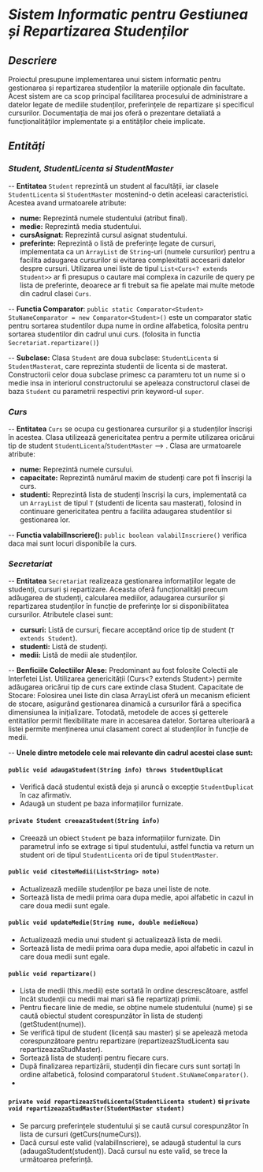 # *_Sistem Informatic pentru Gestiunea și Repartizarea Studenților_*

## *Descriere*
Proiectul presupune implementarea unui sistem informatic pentru gestionarea 
și repartizarea studenților la materiile opționale din facultate. 
Acest sistem are ca scop principal facilitarea procesului de administrare 
a datelor legate de mediile studenților, preferințele de repartizare și 
specificul cursurilor. Documentația de mai jos oferă o prezentare detaliată 
a funcționalităților implementate și a entităților cheie implicate.

## *Entități*
### *Student, StudentLicenta si StudentMaster*

-- **Entitatea** `Student` reprezintă un student al facultății, iar clasele `StudentLicenta`
si `StudentMaster` mostenind-o detin aceleasi caracteristici. Acestea avand urmatoarele atribute:

* **nume:** Reprezintă numele studentului (atribut final).
* **medie:** Reprezintă media studentului.
* **cursAsignat:** Reprezintă cursul asignat studentului.
* **preferinte:** Reprezintă o listă de preferințe legate de cursuri, implementata ca un
`ArrayList` de `String`-uri (numele cursurilor) pentru a facilita adaugarea cursurilor si evitarea complexitatii
accesarii datelor despre cursuri. Utilizarea unei liste de tipul `List<Curs<? extends Student>>` ar fi presupus
o cautare mai complexa in cazurile de query pe lista de preferinte, deoarece ar fi trebuit sa fie apelate mai multe 
metode din cadrul clasei `Curs`. 

-- **Functia Comparator**: `public static Comparator<Student> StuNameComparator = new Comparator<Student>()` este
un comparator static pentru sortarea studentilor dupa nume in ordine alfabetica, folosita pentru sortarea studentilor
din cadrul unui curs. (folosita in functia `Secretariat.repartizare()`)

-- **Subclase:** Clasa `Student` are doua subclase: `StudentLicenta` si `StudentMasterat`, care reprezinta studentii 
de licenta si de masterat. Constructorii celor doua subclase primesc ca paramteru tot un nume si o medie insa in 
interiorul constructorului se apeleaza constructorul clasei de baza `Student` cu parametrii respectivi prin 
keyword-ul `super`.

### *Curs*
-- **Entitatea** `Curs` se ocupa cu gestionarea cursurilor și a studenților înscriși în acestea. Clasa utilizează 
genericitatea pentru a permite utilizarea oricărui tip de student `StudentLicenta`/`StudentMaster` --> <T extends Student>.
Clasa are urmatoarele atribute:
* **nume:** Reprezintă numele cursului.
* **capacitate:** Reprezintă numărul maxim de studenți care pot fi înscriși la curs.
* **studenti:** Reprezintă lista de studenți înscriși la curs, implementată ca un `ArrayList` de tipul `T` 
(studenti de licenta sau masterat), folosind in continuare genericitatea pentru a facilita adaugarea studentilor si gestionarea
lor.

-- **Functia valabilInscriere():** `public boolean valabilInscriere()` verifica daca mai sunt locuri disponibile la curs.

### *Secretariat*

-- **Entitatea** `Secretariat` realizeaza gestionarea informațiilor legate de studenți, cursuri și repartizare.
Aceasta oferă funcționalități precum adăugarea de studenți, calcularea mediilor, adaugarea cursurilor și repartizarea 
studenților în funcție de preferințe lor si disponibilitatea cursurilor. Atributele clasei sunt:

* **cursuri:** Listă de cursuri, fiecare acceptând orice tip de student (`T extends Student`).
* **studenti:** Listă de studenți.
* **medii:** Listă de medii ale studenților.

-- **Benficiile Colectiilor Alese:** 
Predominant au fost folosite Colectii ale Interfetei List. Utilizarea genericității (Curs<? extends Student>) permite 
adăugarea oricărui tip de curs care extinde clasa Student. Capacitate de Stocare: Folosirea unei liste din clasa 
ArrayList oferă un mecanism eficient de stocare, asigurând gestionarea dinamică a cursurilor fără a specifica dimensiunea 
la inițializare. Totodată, metodele de acces și getterele entitatilor permit flexibilitate mare in accesarea datelor.
Sortarea ulterioară a listei permite menținerea unui clasament corect al studenților în funcție de medii.

-- **Unele dintre metodele cele mai relevante din cadrul acestei clase sunt:**
#### `public void adaugaStudent(String info) throws StudentDuplicat`

- Verifică dacă studentul există deja și aruncă o excepție `StudentDuplicat` în caz afirmativ.
- Adaugă un student pe baza informațiilor furnizate.

#### `private Student creeazaStudent(String info)`

- Creează un obiect `Student` pe baza informațiilor furnizate. Din parametrul info se extrage si tipul studentului, 
astfel functia va return un student ori de tipul `StudentLicenta` ori de tipul `StudentMaster`.

#### `public void citesteMedii(List<String> note)`

- Actualizează mediile studenților pe baza unei liste de note.
- Sortează lista de medii prima oara dupa medie, apoi alfabetic in cazul in care doua medii sunt egale.

#### `public void updateMedie(String nume, double medieNoua)`

- Actualizează media unui student și actualizează lista de medii.
- Sortează lista de medii prima oara dupa medie, apoi alfabetic in cazul in care doua medii sunt egale.

#### `public void repartizare()`

- Lista de medii (this.medii) este sortată în ordine descrescătoare, astfel încât studenții cu medii 
mai mari să fie repartizați primii.
- Pentru fiecare linie de medie, se obține numele studentului (nume) și se caută obiectul student corespunzător în
lista de studenți (getStudent(nume)).
- Se verifică tipul de student (licență sau master) și se apelează metoda corespunzătoare pentru repartizare 
(repartizeazStudLicenta sau repartizeazaStudMaster).
- Sortează lista de studenți pentru fiecare curs.
- După finalizarea repartizării, studenții din fiecare curs sunt sortați în ordine alfabetică, folosind comparatorul 
`Student.StuNameComparator()`.
- 
#### `private void repartizeazStudLicenta(StudentLicenta student)` si `private void repartizeazaStudMaster(StudentMaster student)`

- Se parcurg preferințele studentului și se caută cursul corespunzător în lista de cursuri (getCurs(numeCurs)).
- Dacă cursul este valid (valabilInscriere), se adaugă studentul la curs (adaugaStudent(student)). Dacă cursul nu este 
valid, se trece la următoarea preferință.